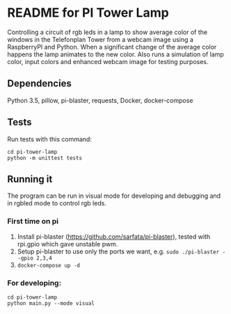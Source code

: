# README for PI Tower Lamp
Controlling a circuit of rgb leds in a lamp to show average color of the windows in the Telefonplan Tower from a webcam image using a RaspberryPI and Python. When a significant change of the average color happens the lamp animates to the new color. Also runs a simulation of lamp color, input colors and enhanced webcam image for testing purposes.

## Dependencies
Python 3.5, pillow, pi-blaster, requests, Docker, docker-compose

## Tests
Run tests with this command:

```
cd pi-tower-lamp
python -m unittest tests
```

## Running it
The program can be run in visual mode for developing and debugging and in rgbled mode to control rgb leds.

### First time on pi
1. Install pi-blaster (https://github.com/sarfata/pi-blaster), tested with rpi.gpio which gave unstable pwm.
1. Setup pi-blaster to use only the ports we want, e.g. `sudo ./pi-blaster --gpio 2,3,4`
1. `docker-compose up -d`

### For developing:
```
cd pi-tower-lamp
python main.py --mode visual
```
